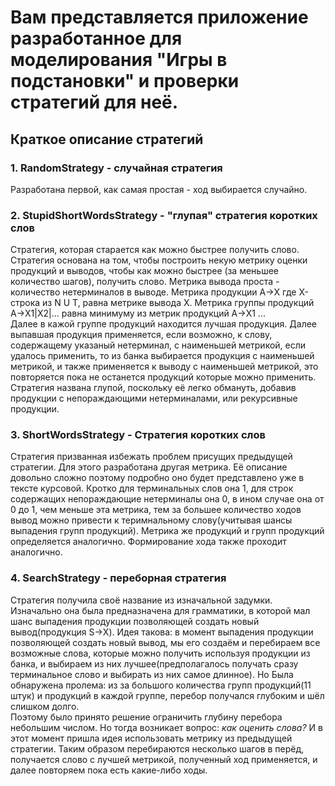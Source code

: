 # Вам представляется приложение разработанное для моделирования "Игры в подстановки" и проверки стратегий для неё. #




## Краткое описание стратегий ##
### 1. RandomStrategy - случайная стратегия ###
Разработана первой, как самая простая - ход выбирается случайно.
### 2. StupidShortWordsStrategy - "глупая" стратегия коротких слов ###
Стратегия, которая старается как можно быстрее получить слово. Стратегия основана на том, чтобы построить некую метрику оценки продукций и выводов, чтобы как можно быстрее (за меньшее количество шагов), получить слово. Метрика вывода проста - количество нетерминалов в выводе. Метрика продукции A->X где X- строка из N U T, равна метрике вывода X. Метрика группы продукций A->X1|X2|... равна минимуму из метрик продукций A->X1 ... <br>Далее в кажой группе продукций находится лучшая продукция. Далее выпавшая продукция применяется, если возможно, к слову, содержащему указаный нетерминал, с наименьшей метрикой, если удалось применить, то из банка выбирается продукция с наименьшей метрикой, и также применяется к выводу с наименьшей метрикой, это повторяется пока не останется продукций которые можно применить.<br>Стратегия названа глупой, поскольку её легко обмануть, добавив продукции с непораждающими нетерминалами, или рекурсивные продукции.
### 3. ShortWordsStrategy - Стратегия коротких слов ###
Стратегия призванная избежать проблем присущих предыдущей стратегии. Для этого разработана другая метрика. Её описание довольно сложно поэтому подробно оно будет представлено уже в тексте курсовой. Кротко для терминальных слов она 1, для строк содержащих непораждающие нетерминалы она 0, в ином случае она от 0 до 1, чем меньше эта метрика, тем за большее количество ходов вывод можно привести к теримнальному слову(учитывая шансы выпадения групп продукций). Метрика же продукций и групп продукций определяется аналогично. Формирование хода также проходит аналогично.
### 4. SearchStrategy - переборная стратегия ###
Стратегия получила своё название из изначальной задумки. Изначально она была предназначена для грамматики, в которой мал шанс выпадения продукции позволяющей создать новый вывод(продукция S->X). Идея такова: в момент выпадения продукции позволяющей создать новый вывод, мы его создаём и перебираем все возможные слова, которые можно получить используя продукции из банка, и выбираем из них лучшее(предполагалось получать сразу терминальное слово и выбирать из них самое длинное). Но Была обнаружена пролема: из за большого количества групп продукций(11 штук) и продукций в каждой группе, перебор получался глубоким и шёл слишком долго.<br>Поэтому было принято решение ограничить глубину перебора небольшим числом. Но тогда возникает вопрос: *как оценить слова?* И в этот момент пришла идея использовать метрику из предыдущей стратегии. Таким образом перебираются несколько шагов в перёд, получается слово с лучшей метрикой, полученный ход применяется, и далее повторяем пока есть какие-либо ходы.
